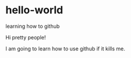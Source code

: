 # hello-world
learning how to github


Hi pretty people!

I am going to learn how to use github if it kills me. 
